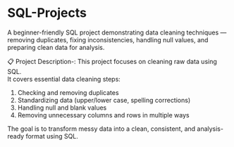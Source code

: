 # SQL-Projects
A beginner-friendly SQL project demonstrating data cleaning techniques — removing duplicates, fixing inconsistencies, handling null values, and preparing clean data for analysis.

📋 Project Description-:
This project focuses on cleaning raw data using SQL.  
It covers essential data cleaning steps:
1. Checking and removing duplicates  
2. Standardizing data (upper/lower case, spelling corrections)  
3. Handling null and blank values  
4. Removing unnecessary columns and rows in multiple ways  

The goal is to transform messy data into a clean, consistent, and analysis-ready format using SQL.
